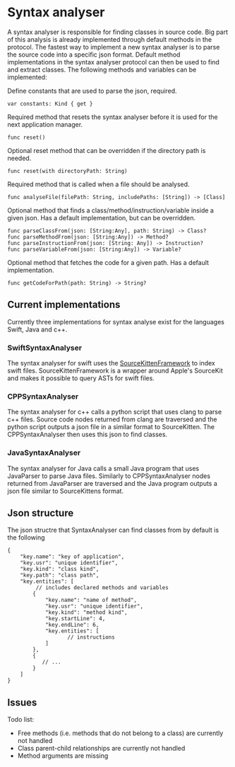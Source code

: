 # Syntax analyser

A syntax analyser is responsible for finding classes in source code. Big part of this analysis is already implemented through default methods in the protocol. The fastest way to implement a new syntax analyser is to parse the source code into a specific json format. Default method implementations in the syntax analyser protocol can then be used to find and extract classes. The following methods and variables can be implemented:

Define constants that are used to parse the json, required. 

    var constants: Kind { get }

Required method that resets the syntax analyser before it is used for the next application manager. 

    func reset()
    
Optional reset method that can be overridden if the directory path is needed. 

    func reset(with directoryPath: String)
    
Required method that is called when a file should be analysed. 

    func analyseFile(filePath: String, includePaths: [String]) -> [Class]
    
Optional method that finds a class/method/instruction/variable inside a given json. Has a default implementation, but can be overridden. 

    func parseClassFrom(json: [String:Any], path: String) -> Class?
    func parseMethodFrom(json: [String:Any]) -> Method?
    func parseInstructionFrom(json: [String: Any]) -> Instruction?
    func parseVariableFrom(json: [String:Any]) -> Variable?
    
Optional method that fetches the code for a given path. Has a default implementation. 

    func getCodeForPath(path: String) -> String?
    
## Current implementations
Currently three implementations for syntax analyse exist for the languages Swift, Java and c++.

### SwiftSyntaxAnalyser
The syntax analyser for swift uses the [SourceKittenFramework](https://github.com/jpsim/SourceKitten) to index swift files. SourceKittenFramework is a wrapper around Apple's SourceKit and makes it possible to query ASTs for swift files. 

### CPPSyntaxAnalyser
The syntax analyser for c++ calls a python script that uses clang to parse c++ files. Source code nodes returned from clang are traversed and the python script outputs a json file in a similar format to SourceKitten. The CPPSyntaxAnalyser then uses this json to find classes. 

### JavaSyntaxAnalyser
The syntax analyser for Java calls a small Java program that uses JavaParser to parse Java files. Similarly to CPPSyntaxAnalyser nodes returned from JavaParser are traversed and the Java program outputs a json file similar to SourceKittens format. 

## Json structure
The json structre that SyntaxAnalyser can find classes from by default is the following

    {
        "key.name": "key of application",
        "key.usr": "unique identifier",
        "key.kind": "class kind",
        "key.path": "class path",
        "key.entities": [ 
             // includes declared methods and variables
            {
                "key.name": "name of method",
                "key.usr": "unique identifier",
                "key.kind": "method kind",
                "key.startLine": 4,
                "key.endLine": 6,
                "key.entities": [
                       // instructions
                ]
            },
            {
               // ...
            }
        ]
    }

## Issues
Todo list: 
- Free methods (i.e. methods that do not belong to a class) are currently not handled
- Class parent-child relationships are currently not handled
- Method arguments are missing
